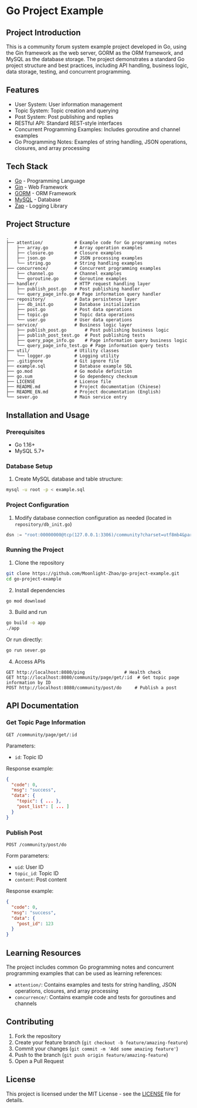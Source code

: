 # Go Project Example

## Project Introduction

This is a community forum system example project developed in Go, using the Gin framework as the web server, GORM as the ORM framework, and MySQL as the database storage. The project demonstrates a standard Go project structure and best practices, including API handling, business logic, data storage, testing, and concurrent programming.

## Features

- User System: User information management
- Topic System: Topic creation and querying
- Post System: Post publishing and replies
- RESTful API: Standard REST-style interfaces
- Concurrent Programming Examples: Includes goroutine and channel examples
- Go Programming Notes: Examples of string handling, JSON operations, closures, and array processing

## Tech Stack

- [Go](https://golang.org/) - Programming Language
- [Gin](https://github.com/gin-gonic/gin) - Web Framework
- [GORM](https://gorm.io/) - ORM Framework
- [MySQL](https://www.mysql.com/) - Database
- [Zap](https://github.com/uber-go/zap) - Logging Library

## Project Structure

```
.
├── attention/            # Example code for Go programming notes
│   ├── array.go          # Array operation examples
│   ├── closure.go        # Closure examples
│   ├── json.go           # JSON processing examples
│   └── string.go         # String handling examples
├── concurrence/          # Concurrent programming examples
│   ├── channel.go        # Channel examples
│   └── goroutine.go      # Goroutine examples
├── handler/              # HTTP request handling layer
│   ├── publish_post.go   # Post publishing handler
│   └── query_page_info.go # Page information query handler
├── repository/           # Data persistence layer
│   ├── db_init.go        # Database initialization
│   ├── post.go           # Post data operations
│   ├── topic.go          # Topic data operations
│   └── user.go           # User data operations
├── service/              # Business logic layer
│   ├── publish_post.go       # Post publishing business logic
│   ├── publish_post_test.go  # Post publishing tests
│   ├── query_page_info.go    # Page information query business logic
│   └── query_page_info_test.go # Page information query tests
├── util/                 # Utility classes
│   └── logger.go         # Logging utility
├── .gitignore            # Git ignore file
├── example.sql           # Database example SQL
├── go.mod                # Go module definition
├── go.sum                # Go dependency checksum
├── LICENSE               # License file
├── README.md             # Project documentation (Chinese)
├── README_EN.md          # Project documentation (English)
└── sever.go              # Main service entry
```

## Installation and Usage

### Prerequisites

- Go 1.16+
- MySQL 5.7+

### Database Setup

1. Create MySQL database and table structure:

```bash
mysql -u root -p < example.sql
```

### Project Configuration

1. Modify database connection configuration as needed (located in `repository/db_init.go`)

```go
dsn := "root:00000000@tcp(127.0.0.1:3306)/community?charset=utf8mb4&parseTime=True&loc=Local"
```

### Running the Project

1. Clone the repository

```bash
git clone https://github.com/Moonlight-Zhao/go-project-example.git
cd go-project-example
```

2. Install dependencies

```bash
go mod download
```

3. Build and run

```bash
go build -o app
./app
```

Or run directly:

```bash
go run sever.go
```

4. Access APIs

```
GET http://localhost:8080/ping               # Health check
GET http://localhost:8080/community/page/get/:id  # Get topic page information by ID
POST http://localhost:8080/community/post/do     # Publish a post
```

## API Documentation

### Get Topic Page Information

```
GET /community/page/get/:id
```

Parameters:
- `id`: Topic ID

Response example:
```json
{
  "code": 0,
  "msg": "success",
  "data": {
    "topic": { ... },
    "post_list": [ ... ]
  }
}
```

### Publish Post

```
POST /community/post/do
```

Form parameters:

- `uid`: User ID
- `topic_id`: Topic ID
- `content`: Post content

Response example:
```json
{
  "code": 0,
  "msg": "success",
  "data": {
    "post_id": 123
  }
}
```

## Learning Resources

The project includes common Go programming notes and concurrent programming examples that can be used as learning references:

- `attention/`: Contains examples and tests for string handling, JSON operations, closures, and array processing
- `concurrence/`: Contains example code and tests for goroutines and channels

## Contributing

1. Fork the repository
2. Create your feature branch (`git checkout -b feature/amazing-feature`)
3. Commit your changes (`git commit -m 'Add some amazing feature'`)
4. Push to the branch (`git push origin feature/amazing-feature`)
5. Open a Pull Request

## License

This project is licensed under the MIT License - see the [LICENSE](LICENSE) file for details. 
